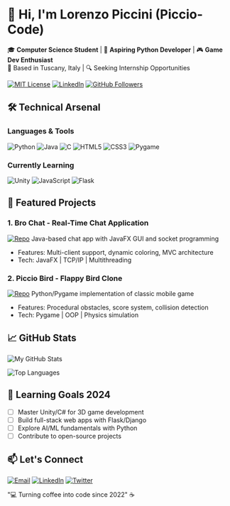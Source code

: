 # 👋 Hi, I'm Lorenzo Piccini (Piccio-Code)

🎓 **Computer Science Student** | 🚀 **Aspiring Python Developer** | 🎮 **Game Dev Enthusiast**  
📍 Based in Tuscany, Italy | 🔍 Seeking Internship Opportunities

[![MIT License](https://img.shields.io/badge/License-MIT-green.svg)](https://github.com/Piccio-Code?tab=licenses)
[![LinkedIn](https://img.shields.io/badge/LinkedIn-Connect-blue)](https://www.linkedin.com/in/yourprofile)
[![GitHub Followers](https://img.shields.io/github/followers/Piccio-Code?style=social)](https://github.com/Piccio-Code)

## 🛠️ Technical Arsenal

### **Languages & Tools**
![Python](https://img.shields.io/badge/Python-3776AB?style=flat&logo=python&logoColor=white)
![Java](https://img.shields.io/badge/Java-ED8B00?style=flat&logo=openjdk&logoColor=white)
![C](https://img.shields.io/badge/C-00599C?style=flat&logo=c&logoColor=white)
![HTML5](https://img.shields.io/badge/HTML5-E34F26?style=flat&logo=html5&logoColor=white)
![CSS3](https://img.shields.io/badge/CSS3-1572B6?style=flat&logo=css3&logoColor=white)
![Pygame](https://img.shields.io/badge/Pygame-000000?style=flat&logo=python&logoColor=white)

### **Currently Learning**
![Unity](https://img.shields.io/badge/Unity-100000?style=flat&logo=unity&logoColor=white)
![JavaScript](https://img.shields.io/badge/JavaScript-F7DF1E?style=flat&logo=javascript&logoColor=black)
![Flask](https://img.shields.io/badge/Flask-000000?style=flat&logo=flask&logoColor=white)

## 🚀 Featured Projects

### 1. Bro Chat - Real-Time Chat Application
[![Repo](https://img.shields.io/badge/Repo-Bro_Chat-blue)](https://github.com/Piccio-Code/MessagingApp)
Java-based chat app with JavaFX GUI and socket programming
- Features: Multi-client support, dynamic coloring, MVC architecture
- Tech: JavaFX | TCP/IP | Multithreading

### 2. Piccio Bird - Flappy Bird Clone 
[![Repo](https://img.shields.io/badge/Repo-Piccio_Bird-green)](https://github.com/Piccio-Code/FlappyBird)
Python/Pygame implementation of classic mobile game
- Features: Procedural obstacles, score system, collision detection
- Tech: Pygame | OOP | Physics simulation
## 📈 GitHub Stats

![My GitHub Stats](https://github-readme-stats.vercel.app/api?username=Piccio-Code&show_icons=true&theme=radical)

![Top Languages](https://github-readme-stats.vercel.app/api/top-langs/?username=Piccio-Code&layout=compact&theme=dark)

## 🌱 Learning Goals 2024
- [ ] Master Unity/C# for 3D game development
- [ ] Build full-stack web apps with Flask/Django
- [ ] Explore AI/ML fundamentals with Python
- [ ] Contribute to open-source projects

## 📫 Let's Connect
[![Email](https://img.shields.io/badge/Email-Contact%20Me-red)](mailto:lorenzopiccino@gmail.com)
[![LinkedIn](https://img.shields.io/badge/LinkedIn-Profile-blue)](https://www.linkedin.com/in/lorenzo-piccini-61aa04359/)
[![Twitter](https://img.shields.io/badge/Twitter-Follow%20Me-1DA1F2)](https://x.com/picciohub)

"💻 Turning coffee into code since 2022" ☕